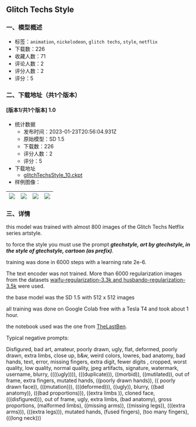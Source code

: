 ## Glitch Techs Style
### 一、模型概述

- 标签：`animation`, `nickelodeon`, `glitch techs`, `style`, `netflix`
- 下载数：226
- 收藏人数：71
- 评论人数：2
- 评分人数：2
- 评分：5

### 二、下载地址（共1个版本）

#### [版本1/共1个版本] 1.0

- 统计数据
  - 发布时间：2023-01-23T20:56:04.931Z
  - 原始模型：SD 1.5
  - 下载数：226
  - 评分人数：2
  - 评分：5
- 下载地址
  - [glitchTechsStyle_10.ckpt](https://civitai.com/api/download/models/5858)
- 样例图像：

| <img src="https://image.civitai.com/xG1nkqKTMzGDvpLrqFT7WA/243ab7e9-724f-458f-ca02-61c2d3397800/width=450/49132.jpeg" /> | <img src="https://image.civitai.com/xG1nkqKTMzGDvpLrqFT7WA/df46c1b1-9a14-4690-da08-dfbee504a700/width=450/49149.jpeg" /> | <img src="https://image.civitai.com/xG1nkqKTMzGDvpLrqFT7WA/bf9d3506-aa6b-44f7-0dfa-a6ee7bd7f400/width=450/49148.jpeg" /> | <img src="https://image.civitai.com/xG1nkqKTMzGDvpLrqFT7WA/d2c68853-77ab-49ff-2f8b-81bbe7663f00/width=450/49147.jpeg" /> |
| ---- | ---- | ---- | ---- |


### 三、详情
<p>this model was trained with almost 800 images of the Glitch Techs Netflix series artstyle.</p><p>to force the style you must use the prompt <strong><em>gtechstyle, art by gtechstyle, in the style of gtechstyle, cartoon (as prefix)</em></strong><em>.</em></p><p>training was done in 6000 steps with a learning rate 2e-6.</p><p>The text encoder was not trained. More than 6000 regularization images from the datasets <a target="_blank" rel="ugc" href="https://huggingface.co/datasets/waifu-research-department/regularization/tree/main">waifu-regularization-3.3k and </a><a target="_blank" rel="ugc" href="https://huggingface.co/datasets/waifu-research-department/regularization/blob/main/husbando-regularization-3.5k.zip">husbando-regularization-3.5k</a> were used.</p><p>the base model was the SD 1.5 with 512 x 512 images</p><p>all training was done on Google Colab free with a Tesla T4 and took about 1 hour.</p><p>the notebook used was the one from <a target="_blank" rel="ugc" href="https://colab.research.google.com/github/TheLastBen/fast-stable-diffusion/blob/main/fast-DreamBooth.ipynb">TheLastBen</a>.</p><p>Typical negative prompts:</p><p>Disfigured, bad art, amateur, poorly drawn, ugly, flat, deformed, poorly drawn, extra limbs, close up, b&amp;w, weird colors, lowres, bad anatomy, bad hands, text, error, missing fingers, extra digit, fewer digits , cropped, worst quality, low quality, normal quality, jpeg artifacts, signature, watermark, username, blurry, ((((ugly)))), (((duplicate))), ((morbid)), ((mutilated)), out of frame, extra fingers, mutated hands, ((poorly drawn hands)), (( poorly drawn face)), (((mutation))), (((deformed))), ((ugly)), blurry, ((bad anatomy)), (((bad proportions))), ((extra limbs )), cloned face, (((disfigured))), out of frame, ugly, extra limbs, (bad anatomy), gross proportions, (malformed limbs), ((missing arms)), ((missing legs)), (((extra arms))), (((extra legs))), mutated hands, (fused fingers), (too many fingers), (((long neck)))</p>